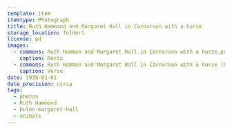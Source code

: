 ```yaml
---
template: item
itemtype: Photograph
title: Ruth Hammond and Margaret Hall in Carnarvon with a horse
storage_location: folder1
license: pd
images:
  - commons: Ruth Hammon and Margaret Hall in Carnarvon with a horse.png
    caption: Recto
  - commons: Ruth Hammon and Margaret Hall in Carnarvon with a horse (back).png
    caption: Verso
date: 1930-01-01
date_precision: circa
tags:
  - photos
  - Ruth Hammond
  - helen-margaret-hall
  - animals
---
```

